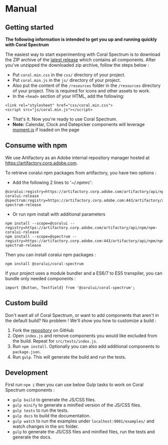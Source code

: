 # Manual

## Getting started

**The following information is intended to get you up and running quickly with Coral Spectrum**

The easiest way to start experimenting with Coral Spectrum is to download the ZIP archive of the 
[latest release](https://git.corp.adobe.com/Coral/coralui/tags) which contains all components. 
After you've unzipped the downloaded zip archive, follow the steps below :
* Put `coral.min.css` in the `css/` directory of your project.
* Put `coral.min.js` in the `js/` directory of your project.
* Also put the content of the `/resources` folder in the `/resources` directory of your project. 
This is required for icons and other assets to work.
* In the `<head>` section of your HTML, add the following:
```
<link rel="stylesheet" href="css/coral.min.css">
<script src="js/coral.min.js"></script>
```
* That's it. Now you're ready to use Coral Spectrum.
* **Note:** Calendar, Clock and Datepicker components will leverage [moment.js](http://momentjs.com/) if loaded on the page

## Consume with npm

We use Artifactory as an Adobe internal repository manager hosted at https://artifactory.corp.adobe.com. 

To retrieve coralui npm packages from artifactory, you have two options :
* Add the following 2 lines to '~/.npmrc':
```
@coralui:registry=https://artifactory.corp.adobe.com/artifactory/api/npm/npm-coralui-release
@spectrum:registry=https://artifactory.corp.adobe.com:443/artifactory/api/npm/npm-spectrum-release
```
* Or run npm install with additional parameters
```
npm install --scope=@coralui --registry=https://artifactory.corp.adobe.com/artifactory/api/npm/npm-coralui-release
npm install --scope=@spectrum --registry=https://artifactory.corp.adobe.com:443/artifactory/api/npm/npm-spectrum-release
```

Then you can install coralui npm packages :

```
npm install @coralui/coral-spectrum
```

If your project uses a module bundler and a ES6/7 to ES5 transpiler, 
you can bundle only needed components :

```
import {Button, Textfield} from '@coralui/coral-spectrum';  
```

## Custom build

Don't want all of Coral Spectrum, or want to add components that aren't in the default build? No problem ! 
We'll show you how to customize a build : 
1. Fork the [repository](https://git.corp.adobe.com/Coral/coralui/tree/release/coral-spectrum) on GitHub
2. Open `index.js` and remove components you would like excluded from the build. Repeat for `src/tests/index.js`.
3. Run `npm install`. Optionally you can also add additional components to `package.json`.
4. Run `gulp`. This will generate the build and run the tests.
   
## Development
   
First run `npm i` then you can use below Gulp tasks to work on Coral Spectrum components :
* `gulp build` to generate the JS/CSS files.
* `gulp minify` to generate a minified version of the JS/CSS files.
* `gulp tests` to run the tests.
* `gulp docs` to build the documentation.
* `gulp watch` to run the examples under `localhost:9001/examples/` and watch changes in the src folder.
* `gulp` to generate the JS/CSS files and minified files, run the tests and generate the docs.

